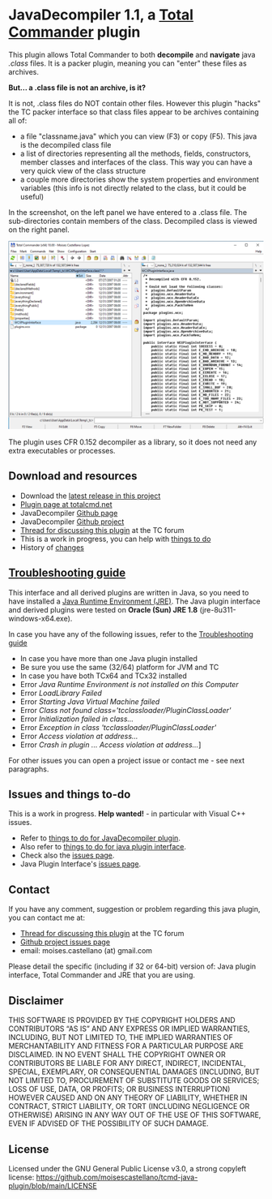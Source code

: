JavaDecompiler 1.1, a [Total Commander](https://www.ghisler.com/) plugin
====================================

This plugin allows Total Commander to both **decompile** and **navigate** java *.class* files. It is a packer plugin, meaning you can "enter" these files as archives. 

**But... a .class file is not an archive, is it?**

It is not, .class files do NOT contain other files. However this plugin "hacks" the TC packer interface so that class files appear to be archives containing all of:
 - a file "classname.java" which you can view (F3) or copy (F5). This java is the decompiled class file 
 - a list of directories representing all the methods, fields, constructors, member classes and interfaces of the class. This way you can have a very quick view of the class structure
 - a couple more directories show the system properties and environment variables (this info is not directly related to the class, but it could be useful)
 
 In the screenshot, on the left panel we have entered to a .class file. The sub-directories contain members of the class. Decompiled class is viewed on the right panel.
 
 ![JavaDecompiler screenshot](https://github.com/moisescastellano/javadecompiler-tcplugin/raw/main/screenshots/JavaDecompiler.png)
 
The plugin uses CFR 0.152 decompiler as a library, so it does not need any extra executables or processes.

Download and resources
----------------------
- Download the [latest release in this project](https://github.com/moisescastellano/javadecompiler-tcplugin/blob/main/releases)
- [Plugin page at totalcmd.net](http://totalcmd.net/plugring/java_decompiler.html)
- JavaDecompiler [Github page](https://moisescastellano.github.io/javadecompiler-tcplugin/)
- JavaDecompiler [Github project](https://github.com/moisescastellano/javadecompiler-tcplugin)
- [Thread for discussing this plugin](https://www.ghisler.ch/board/viewtopic.php?t=75793) at the TC forum
- This is a work in progress, you can help with [things to do](https://moisescastellano.github.io/javadecompiler-tcplugin/to-do)
- History of [changes](./changes.md)


[Troubleshooting guide](https://moisescastellano.github.io/tcmd-java-plugin/troubleshooting)
-----------------------------------

This interface and all derived plugins are written in Java, so you need to have installed a [Java Runtime Environment (JRE)](https://www.java.com/en/download/manual.jsp). The Java plugin interface and derived plugins were tested on **Oracle (Sun) JRE 1.8**  (jre-8u311-windows-x64.exe).

In case you have any of the following issues, refer to the [Troubleshooting guide](https://moisescastellano.github.io/tcmd-java-plugin/troubleshooting)
- In case you have more than one Java plugin installed
- Be sure you use the same (32/64) platform for JVM and TC
- In case you have both TCx64 and TCx32 installed
- Error *Java Runtime Environment is not installed on this Computer*
- Error *LoadLibrary Failed*
- Error *Starting Java Virtual Machine failed*
- Error *Class not found class='tcclassloader/PluginClassLoader'*
- Error *Initialization failed in class...*
- Error *Exception in class 'tcclassloader/PluginClassLoader'*
- Error *Access violation at address...*
- Error *Crash in plugin ... Access violation at address...*]

For other issues you can open a project issue or contact me - see next paragraphs.

Issues and things to-do
----------------------
This is a work in progress. **Help wanted!** - in particular with Visual C++ issues.
 - Refer to [things to do for JavaDecompiler plugin](https://github.com/moisescastellano/javadecompiler-tcplugin/blob/main/to-do.md).
 - Also refer to [things to do for java plugin interface](https://github.com/moisescastellano/tcmd-java-plugin/blob/main/to-do.md).
 - Check also the [issues page](https://github.com/moisescastellano/javadecompiler-tcplugin/issues).
 - Java Plugin Interface's [issues page](https://github.com/moisescastellano/tcmd-java-plugin/issues).

Contact
----------------------
If you have any comment, suggestion or problem regarding this java plugin,
you can contact me at:
 - [Thread for discussing this plugin](https://www.ghisler.ch/board/viewtopic.php?t=75793) at the TC forum
 - [Github project issues page](https://github.com/moisescastellano/javadecompiler-tcplugin/issues)
 - email: moises.castellano (at) gmail.com

Please detail the specific (including if 32 or 64-bit) version of: Java plugin interface, Total Commander and JRE that you are using.

Disclaimer
----------------------
THIS SOFTWARE IS PROVIDED BY THE COPYRIGHT HOLDERS AND CONTRIBUTORS “AS IS” AND ANY EXPRESS OR IMPLIED WARRANTIES, INCLUDING, BUT NOT LIMITED TO, THE IMPLIED WARRANTIES OF MERCHANTABILITY AND FITNESS FOR A PARTICULAR PURPOSE ARE DISCLAIMED. IN NO EVENT SHALL THE COPYRIGHT OWNER OR CONTRIBUTORS BE LIABLE FOR ANY DIRECT, INDIRECT, INCIDENTAL, SPECIAL, EXEMPLARY, OR CONSEQUENTIAL DAMAGES (INCLUDING, BUT NOT LIMITED TO, PROCUREMENT OF SUBSTITUTE GOODS OR SERVICES; LOSS OF USE, DATA, OR PROFITS; OR BUSINESS INTERRUPTION) HOWEVER CAUSED AND ON ANY THEORY OF LIABILITY, WHETHER IN CONTRACT, STRICT LIABILITY, OR TORT (INCLUDING NEGLIGENCE OR OTHERWISE) ARISING IN ANY WAY OUT OF THE USE OF THIS SOFTWARE, EVEN IF ADVISED OF THE POSSIBILITY OF SUCH DAMAGE.


License
----------------------
Licensed under the GNU General Public License v3.0, a strong copyleft license:
https://github.com/moisescastellano/tcmd-java-plugin/blob/main/LICENSE




